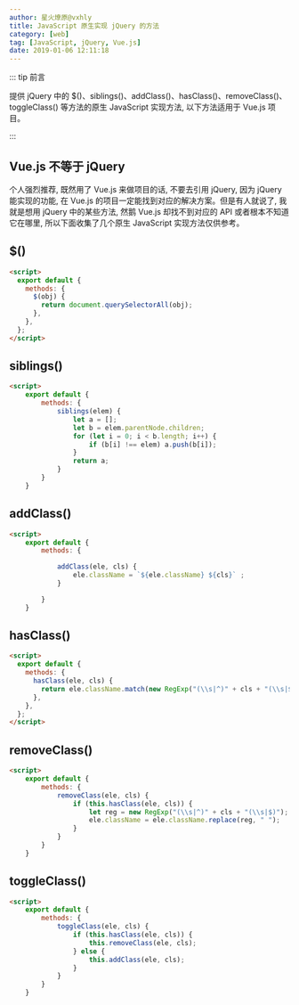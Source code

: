 ```yaml
---
author: 星火燎原@vxhly
title: JavaScript 原生实现 jQuery 的方法
category: [web]
tag: [JavaScript, jQuery, Vue.js]
date: 2019-01-06 12:11:18
---
```


::: tip 前言

提供 jQuery 中的 $()、siblings()、addClass()、hasClass()、removeClass()、toggleClass() 等方法的原生 JavaScript 实现方法, 以下方法适用于 Vue.js 项目。

:::

<!-- more -->

## Vue.js 不等于 jQuery

个人强烈推荐, 既然用了 Vue.js 来做项目的话, 不要去引用 jQuery, 因为 jQuery 能实现的功能, 在 Vue.js 的项目一定能找到对应的解决方案。但是有人就说了, 我就是想用 jQuery 中的某些方法, 然鹅 Vue.js 却找不到对应的 API 或者根本不知道它在哪里, 所以下面收集了几个原生 JavaScript 实现方法仅供参考。

## $()

```html
<script>
  export default {
    methods: {
      $(obj) {
        return document.querySelectorAll(obj);
      },
    },
  };
</script>
```

## siblings()

```html
<script>
    export default {
        methods: {
            siblings(elem) {
                let a = [];
                let b = elem.parentNode.children;
                for (let i = 0; i < b.length; i++) {
                    if (b[i] !== elem) a.push(b[i]);
                }
                return a;
            }
        }
    }
```

## addClass()

```html
<script>
    export default {
        methods: {

            addClass(ele, cls) {
                ele.className = `${ele.className} ${cls}` ;
            }

        }
    }
```

## hasClass()

```html
<script>
  export default {
    methods: {
      hasClass(ele, cls) {
        return ele.className.match(new RegExp("(\\s|^)" + cls + "(\\s|$)"));
      },
    },
  };
</script>
```

## removeClass()

```html
<script>
    export default {
        methods: {
            removeClass(ele, cls) {
                if (this.hasClass(ele, cls)) {
                    let reg = new RegExp("(\\s|^)" + cls + "(\\s|$)");
                    ele.className = ele.className.replace(reg, " ");
                }
            }
        }
    }
```

## toggleClass()

```html
<script>
    export default {
        methods: {
            toggleClass(ele, cls) {
                if (this.hasClass(ele, cls)) {
                    this.removeClass(ele, cls);
                } else {
                    this.addClass(ele, cls);
                }
            }
        }
    }
```
